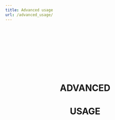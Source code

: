 ```yaml
---
title: Advanced usage 
url: /advanced_usage/
---
```

<html>
    <body>
    <div style="text-align:center;" class="my-block">
    <br>
    <br>
    <br>
    <br>
    <br>
    <br>
    <br>
    <br>
       <h1>ADVANCED</h1>
       <h1>USAGE</h1>
    </div>
    </body>
</html>